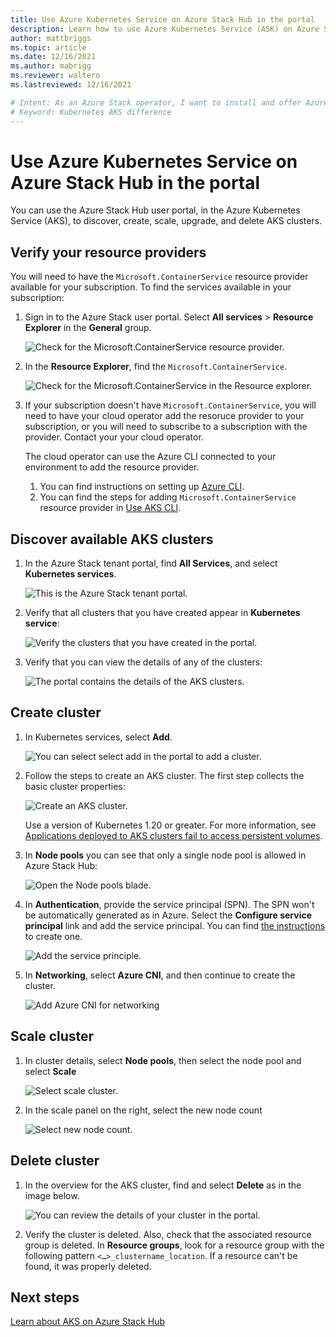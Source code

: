 ```yaml
---
title: Use Azure Kubernetes Service on Azure Stack Hub in the portal
description: Learn how to use Azure Kubernetes Service (ASK) on Azure Stack Hub in the portal.
author: mattbriggs
ms.topic: article
ms.date: 12/16/2021
ms.author: mabrigg
ms.reviewer: waltero
ms.lastreviewed: 12/16/2021

# Intent: As an Azure Stack operator, I want to install and offer Azure Kubernetes Service on Azure Stack Hub so my supported user can offer containerized solutions.
# Keyword: Kubernetes AKS difference
---
```


# Use Azure Kubernetes Service on Azure Stack Hub in the portal

You can use the Azure Stack Hub user portal, in the Azure Kubernetes Service (AKS), to discover, create, scale, upgrade, and delete AKS clusters.

## Verify your resource providers

You will need to have the `Microsoft.ContainerService` resource provider available for your subscription. To find the services available in your subscription:

1. Sign in to the Azure Stack user portal. Select **All services** > **Resource Explorer** in the **General** group.

    ![Check for the Microsoft.ContainerService resource provider.](media/aks-how-to-use/check-for-container-step1.png)

2. In the **Resource Explorer**, find the `Microsoft.ContainerService`.

    ![Check for the Microsoft.ContainerService in the Resource explorer.](media/aks-how-to-use/check-for-container-step2.png)

3. If your subscription doesn't have `Microsoft.ContainerService`, you will need to have your cloud operator add the resoruce provider to your subscription, or you will need to subscribe to a subscription with the provider. Contact your your cloud operator. 

    The cloud operator can use the Azure CLI connected to your environment to add the resource provider.
    1. You can find instructions on setting up [Azure CLI](aks-how-to-use-cli.md?tabs=ubuntu%2Clinuxcon#install-azure-cli).
    2. You can find the steps for adding `Microsoft.ContainerService` resource provider in [Use AKS CLI](aks-how-to-use-cli.md?tabs=windows%2Clinuxcon#connect-to-azure-stack-hub).
## Discover available AKS clusters

1.  In the Azure Stack tenant portal, find **All Services**, and select **Kubernetes services**.

    ![This is the Azure Stack tenant portal.](media/aks-how-to-use/azure-stack-tenant-portal.png)

1.  Verify that all clusters that you have created appear in **Kubernetes service**:

    ![Verify the clusters that you have created in the portal.](media/aks-how-to-use/all-clusters-that-you-have-created.png)

1.  Verify that you can view the details of any of the clusters:

    ![The portal contains the details of the AKS clusters.](media/aks-how-to-use/details-of-any-of-the-clusters.png)

## Create cluster

1.  In Kubernetes services, select **Add**.

    ![You can select select add in the portal to add a cluster.](media/aks-how-to-use/select-add-cluster.png)

1.  Follow the steps to create an AKS cluster. The first step collects the basic cluster properties:

    ![Create an AKS cluster.](media/aks-how-to-use/create-an-aks-cluster.png)

    Use a version of Kubernetes 1.20 or greater. For more information, see [Applications deployed to AKS clusters fail to access persistent volumes](aks-known-issues.md#applications-deployed-to-aks-clusters-fail-to-access-persistent-volumes).

1.  In **Node pools** you can see that only a single node pool is allowed in Azure Stack Hub:

    ![Open the **Node pools** blade.](media/aks-how-to-use/open-the-node-pool-settings.png)

1. In **Authentication**, provide the service principal (SPN). The SPN won't be automatically generated as in Azure. Select the **Configure service principal** link and add the service principal. You can find [the instructions](../operator/give-app-access-to-resources.md) to create one.

    ![Add the service principle.](media/aks-how-to-use/add-service-principal-to-aks.png)


1.  In **Networking**, select **Azure CNI**, and then continue to create the cluster.

    ![Add Azure CNI for networking](media/aks-how-to-use/create-aks-network.png)


## Scale cluster

1. In cluster details, select **Node pools**, then select the node pool and select **Scale**

    ![Select scale cluster.](media/aks-how-to-use/select-scale.png)

2. In the scale panel on the right, select the new node count

    ![Select new node count.](media/aks-how-to-use/select-node-count.png)

## Delete cluster

1.  In the overview for the AKS cluster, find and select **Delete** as in the image below.

    ![You can review the details of your cluster in the portal.](media/aks-how-to-use/delete-cluster.png)

2.  Verify the cluster is deleted. Also, check that the associated resource group is deleted. In **Resource groups**, look for a resource group with the following pattern `<…>_clustername_location`. If a resource can't be found, it was properly deleted.


## Next steps

[Learn about AKS on Azure Stack Hub](aks-overview.md)